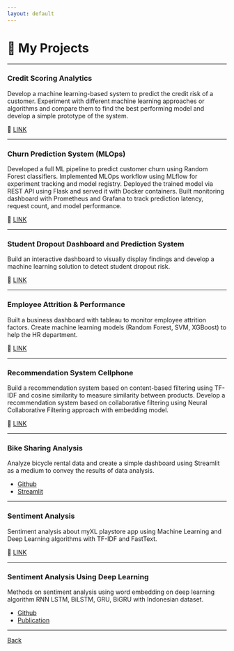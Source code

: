 ```yaml
---
layout: default
---
```


# 🚀 My Projects
---

### Credit Scoring Analytics
Develop a machine learning-based system to predict the credit risk of a customer. Experiment with different machine learning approaches or algorithms and compare them to find the best performing model and develop a simple prototype of the system.

🔗 [LINK](https://github.com/rizalgibran08/credit-scoring-analytics)

---

### Churn Prediction System (MLOps)
Developed a full ML pipeline to predict customer churn using Random Forest classifiers. Implemented MLOps workflow using MLflow for experiment tracking and model registry. Deployed the trained model via REST API using Flask and served it with Docker containers. Built monitoring dashboard with Prometheus and Grafana to track prediction latency, request count, and model performance.

🔗 [LINK](https://github.com/rizalgibran08/churn-prediction-system)

---

### Student Dropout Dashboard and Prediction System
Build an interactive dashboard to visually display findings and develop a machine learning solution to detect student dropout risk. 

🔗 [LINK](https://github.com/rizalgibran08/students-performance-and-dropout_dashboard-prediction)

---

### Employee Attrition & Performance
Built a business dashboard with tableau to monitor employee attrition factors. Create machine learning models (Random Forest, SVM, XGBoost) to help the HR department.

🔗 [LINK](https://github.com/rizalgibran08/employee-attrition-analysis)

---

### Recommendation System Cellphone
Build a recommendation system based on content-based filtering using TF-IDF and cosine similarity to measure similarity between products. Develop a recommendation system based on collaborative filtering using Neural Collaborative Filtering approach with embedding model.

🔗 [LINK](https://github.com/rizalgibran08/recommendation-system-cellphone)

---

### Bike Sharing Analysis
Analyze bicycle rental data and create a simple dashboard using Streamlit as a medium to convey the results of data analysis.

* [Github](https://github.com/rizalgibran08/bike-analysis)
* [Streamlit](https://bike-analysis-ergeape.streamlit.app/)

---

### Sentiment Analysis
Sentiment analysis about myXL playstore app using Machine Learning and Deep Learning algorithms with TF-IDF and FastText.

🔗 [LINK](https://github.com/rizalgibran08/sentiment-analysis-myxl-playstore)

---

### Sentiment Analysis Using Deep Learning
Methods on sentiment analysis using word embedding on deep learning algorithm RNN LSTM, BiLSTM, GRU, BiGRU with Indonesian dataset.
* [Github](https://github.com/rizalgibran08/Deep_Learning-Sentiment_Analysis)
* [Publication](https://doi.org/10.33480/jitk.v10i1.5280)

---

[Back](./)
